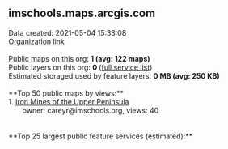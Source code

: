 <h2>imschools.maps.arcgis.com</h2> Data created: 2021-05-04 15:33:08 <br /><a target='new' href='https://imschools.maps.arcgis.com'>Organization link</a><br /><br />Public maps on this org: <b>1 (avg: 122 maps)</b><br />Public layers on this org: <b>0 </b>(<a target='new' href='https://services.arcgis.com/Q7zYgdkZeOvmoLVF/ArcGIS/rest/services'>full service list</a>)<br />Estimated storaged used by feature layers: <b>0 MB (avg: 250 KB)</b><br /><br />**Top 50 public maps by views:**<br />  1. <a target='new' href='https://www.arcgis.com/home/item.html?id=08843dc07d974ca99af76755438af161'>Iron Mines of the Upper Peninsula</a> <br />  &nbsp;&nbsp;&nbsp;&nbsp; &nbsp;&nbsp;owner: careyr@imschools.org, views: 40<br /><br /><br />**Top 25 largest public feature services (estimated):**<br />